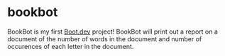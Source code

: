 # bookbot
BookBot is my first [Boot.dev](https://www.boot.dev) project!
BookBot will print out a report on a document of the number of words in the document and number of occurences of each letter in the document.
